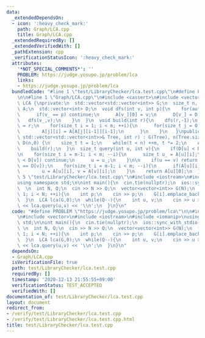 ```yaml
---
data:
  _extendedDependsOn:
  - icon: ':heavy_check_mark:'
    path: Graph/LCA.cpp
    title: Graph/LCA.cpp
  _extendedRequiredBy: []
  _extendedVerifiedWith: []
  _pathExtension: cpp
  _verificationStatusIcon: ':heavy_check_mark:'
  attributes:
    '*NOT_SPECIAL_COMMENTS*': ''
    PROBLEM: https://judge.yosupo.jp/problem/lca
    links:
    - https://judge.yosupo.jp/problem/lca
  bundledCode: "#line 1 \"test/LibraryChecker/lca.test.cpp\"\n#define PROBLEM \"https://judge.yosupo.jp/problem/lca\"\
    \n\n#line 1 \"Graph/LCA.cpp\"\n#include <cassert>\n#include <vector>\n\nstruct\
    \ LCA {\nprivate:\n  std::vector<std::vector<int>> G;\n  size_t n, m;\n  std::vector<std::vector<int>>\
    \ A;\n  std::vector<int> D;\n  void dfs(int v, int p){\n    for(auto v_ : G[v]){\n\
    \      if(v_ == p) continue;\n      A[v_][0] = v;\n      D[v_] = D[v]+1;\n   \
    \   dfs(v_,v);\n    }\n  }\n  void build(int r){\n    dfs(r,-1);\n    A[r][0]\
    \ = r;\n    for(size_t i = 1; i < m; ++i){\n      for(size_t j = 0; j < n; ++j){\n\
    \        A[j][i] = A[A[j][i-1]][i-1];\n      }\n    }\n   }\npublic:\n  LCA(const\
    \ std::vector<std::vector<int>>& Tree, int r) : G(Tree), n(Tree.size()), m(1),\
    \ D(n,0) {\n    size_t t = 1;\n    while(t < n) ++m, t *= 2;\n    A = std::vector<std::vector<int>>(n,std::vector<int>(m,-1));\n\
    \    build(r);\n  }\n  size_t query(int u, int v){\n    if(D[u] < D[v]) std::swap(u,v);\n\
    \n    for(size_t i = m-1; i < m; --i){\n      size_t u_ = A[u][i];\n      if(D[u_]\
    \ < D[v]) continue;\n      u = u_;\n    }\n\n    if(u == v) return u;\n    assert(D[u]\
    \ == D[v]);\n    for(size_t i = m-1; i < m; --i){\n      if(A[u][i] != A[v][i])\n\
    \        u = A[u][i], v = A[v][i];\n    }\n    return A[u][0];\n  }\n};\n#line\
    \ 5 \"test/LibraryChecker/lca.test.cpp\"\n#include <iostream>\n#include <iomanip>\n\
    using namespace std;\n\nint main(){\n  cin.tie(nullptr);\n  ios::sync_with_stdio(false);\n\
    \  \n  int N, Q;\n  cin >> N >> Q;\n  vector<vector<int>> G(N);\n  for(int i =\
    \ 1; i < N; ++i){\n    int p;\n    cin >> p;\n    G[i].emplace_back(p);\n    G[p].emplace_back(i);\n\
    \  }\n  LCA lca(G,0);\n  while(Q--){\n    int u, v;\n    cin >> u >> v;\n    cout\
    \ << lca.query(u,v) << '\\n';\n  }\n}\n"
  code: "#define PROBLEM \"https://judge.yosupo.jp/problem/lca\"\n\n#include \"Graph/LCA.cpp\"\
    \n#include <vector>\n#include <iostream>\n#include <iomanip>\nusing namespace\
    \ std;\n\nint main(){\n  cin.tie(nullptr);\n  ios::sync_with_stdio(false);\n \
    \ \n  int N, Q;\n  cin >> N >> Q;\n  vector<vector<int>> G(N);\n  for(int i =\
    \ 1; i < N; ++i){\n    int p;\n    cin >> p;\n    G[i].emplace_back(p);\n    G[p].emplace_back(i);\n\
    \  }\n  LCA lca(G,0);\n  while(Q--){\n    int u, v;\n    cin >> u >> v;\n    cout\
    \ << lca.query(u,v) << '\\n';\n  }\n}\n"
  dependsOn:
  - Graph/LCA.cpp
  isVerificationFile: true
  path: test/LibraryChecker/lca.test.cpp
  requiredBy: []
  timestamp: '2020-12-13 21:55:55+09:00'
  verificationStatus: TEST_ACCEPTED
  verifiedWith: []
documentation_of: test/LibraryChecker/lca.test.cpp
layout: document
redirect_from:
- /verify/test/LibraryChecker/lca.test.cpp
- /verify/test/LibraryChecker/lca.test.cpp.html
title: test/LibraryChecker/lca.test.cpp
---
```

